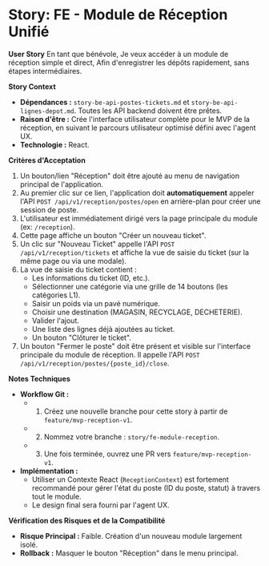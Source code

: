 # Story: FE - Module de Réception Unifié

**User Story**
En tant que bénévole,
Je veux accéder à un module de réception simple et direct,
Afin d'enregistrer les dépôts rapidement, sans étapes intermédiaires.

**Story Context**

*   **Dépendances :** `story-be-api-postes-tickets.md` et `story-be-api-lignes-depot.md`. Toutes les API backend doivent être prêtes.
*   **Raison d'être :** Crée l'interface utilisateur complète pour le MVP de la réception, en suivant le parcours utilisateur optimisé défini avec l'agent UX.
*   **Technologie :** React.

**Critères d'Acceptation**

1.  Un bouton/lien "Réception" doit être ajouté au menu de navigation principal de l'application.
2.  Au premier clic sur ce lien, l'application doit **automatiquement** appeler l'API `POST /api/v1/reception/postes/open` en arrière-plan pour créer une session de poste.
3.  L'utilisateur est immédiatement dirigé vers la page principale du module (ex: `/reception`).
4.  Cette page affiche un bouton "Créer un nouveau ticket".
5.  Un clic sur "Nouveau Ticket" appelle l'API `POST /api/v1/reception/tickets` et affiche la vue de saisie du ticket (sur la même page ou via une modale).
6.  La vue de saisie du ticket contient :
    *   Les informations du ticket (ID, etc.).
    *   Sélectionner une catégorie via une grille de 14 boutons (les catégories L1).
    *   Saisir un poids via un pavé numérique.
    *   Choisir une destination (MAGASIN, RECYCLAGE, DECHETERIE).
    *   Valider l'ajout.
    *   Une liste des lignes déjà ajoutées au ticket.
    *   Un bouton "Clôturer le ticket".
7.  Un bouton "Fermer le poste" doit être présent et visible sur l'interface principale du module de réception. Il appelle l'API `POST /api/v1/reception/postes/{poste_id}/close`.

**Notes Techniques**

*   **Workflow Git :**
    *   1. Créez une nouvelle branche pour cette story à partir de `feature/mvp-reception-v1`.
    *   2. Nommez votre branche : `story/fe-module-reception`.
    *   3. Une fois terminée, ouvrez une PR vers `feature/mvp-reception-v1`.
*   **Implémentation :**
    *   Utiliser un Contexte React (`ReceptionContext`) est fortement recommandé pour gérer l'état du poste (ID du poste, statut) à travers tout le module.
    *   Le design final sera fourni par l'agent UX.

**Vérification des Risques et de la Compatibilité**

*   **Risque Principal :** Faible. Création d'un nouveau module largement isolé.
*   **Rollback :** Masquer le bouton "Réception" dans le menu principal.
